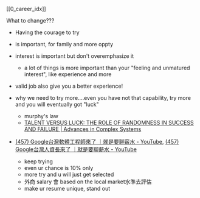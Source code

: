 [[0_career_idx]]

What to change???
- Having the courage to try
- is important, for family and more oppty
- interest is important but don't overemphasize it
	- a lot of things is more important than your "feeling and unmatured interest", like experience and more  
- valid job also give you a better experience!


- why we need to try more....even you have not that capability, try more and you will eventually got "luck"
	- murphy's law
	- [TALENT VERSUS LUCK: THE ROLE OF RANDOMNESS IN SUCCESS AND FAILURE | Advances in Complex Systems](https://www.worldscientific.com/doi/abs/10.1142/S0219525918500145)


- [(457) Google台灣軟體工程師來了 ｜就是要聊薪水 - YouTube](https://www.youtube.com/watch?v=rC-vbPLmx-8), [(457) Google台灣人資長來了 ｜就是要聊薪水 - YouTube](https://www.youtube.com/watch?v=02_xHMc_lBg)
	- keep trying
	- even ur chance is 10% only
	- more try and u will just get selected
	- 外商 salary 會 based on the local market水準去評估
	- make ur resume unique, stand out